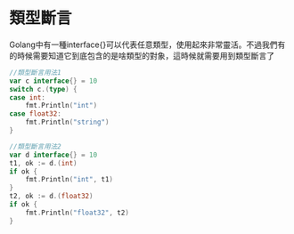 # 類型斷言
Golang中有一種interface{}可以代表任意類型，使用起來非常靈活。不過我們有的時候需要知道它到底包含的是啥類型的對象，這時候就需要用到類型斷言了

```go  
//類型斷言用法1
var c interface{} = 10
switch c.(type) {
case int:
    fmt.Println("int")
case float32:
    fmt.Println("string")
}

//類型斷言用法2
var d interface{} = 10
t1, ok := d.(int)
if ok {
    fmt.Println("int", t1)
}
t2, ok := d.(float32)
if ok {
    fmt.Println("float32", t2)
}
```
